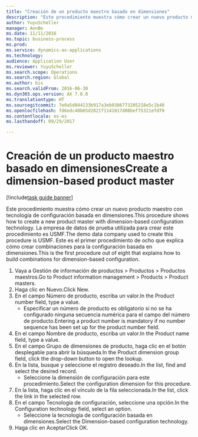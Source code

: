 ```yaml
--- 
title: "Creación de un producto maestro basado en dimensiones"
description: "Este procedimiento muestra cómo crear un nuevo producto maestro con tecnología de configuración basada en dimensiones."
author: YuyuScheller
manager: AnnBe
ms.date: 11/11/2016
ms.topic: business-process
ms.prod: 
ms.service: dynamics-ax-applications
ms.technology: 
audience: Application User
ms.reviewer: YuyuScheller
ms.search.scope: Operations
ms.search.region: Global
ms.author: bis
ms.search.validFrom: 2016-06-30
ms.dyn365.ops.version: AX 7.0.0
ms.translationtype: HT
ms.sourcegitcommit: 7e0a5d044133b917a3eb9386773205218e5c1b40
ms.openlocfilehash: fd6edc40b65d2821f1141817d08bef75321efdf0
ms.contentlocale: es-es
ms.lasthandoff: 09/29/2017

---
```

# <a name="create-a-dimension-based-product-master"></a><span data-ttu-id="cc54d-103">Creación de un producto maestro basado en dimensiones</span><span class="sxs-lookup"><span data-stu-id="cc54d-103">Create a dimension-based product master</span></span>

[!include[task guide banner](../../includes/task-guide-banner.md)]

<span data-ttu-id="cc54d-104">Este procedimiento muestra cómo crear un nuevo producto maestro con tecnología de configuración basada en dimensiones.</span><span class="sxs-lookup"><span data-stu-id="cc54d-104">This procedure shows how to create a new product master with dimension-based configuration technology.</span></span> <span data-ttu-id="cc54d-105">La empresa de datos de prueba utilizada para crear este procedimiento es USMF.</span><span class="sxs-lookup"><span data-stu-id="cc54d-105">The demo data company used to create this procedure is USMF.</span></span> <span data-ttu-id="cc54d-106">Este es el primer procedimiento de ocho que explica cómo crear combinaciones para la configuración basada en dimensiones.</span><span class="sxs-lookup"><span data-stu-id="cc54d-106">This is the first procedure out of eight that explains how to build combinations for dimension-based configuration.</span></span>

1. <span data-ttu-id="cc54d-107">Vaya a Gestión de información de productos > Productos > Productos maestros.</span><span class="sxs-lookup"><span data-stu-id="cc54d-107">Go to Product information management > Products > Product masters.</span></span>
2. <span data-ttu-id="cc54d-108">Haga clic en Nuevo.</span><span class="sxs-lookup"><span data-stu-id="cc54d-108">Click New.</span></span>
3. <span data-ttu-id="cc54d-109">En el campo Número de producto, escriba un valor.</span><span class="sxs-lookup"><span data-stu-id="cc54d-109">In the Product number field, type a value.</span></span>
    * <span data-ttu-id="cc54d-110">Especificar un número de producto es obligatorio si no se ha configurado ninguna secuencia numérica para el campo del número de producto.</span><span class="sxs-lookup"><span data-stu-id="cc54d-110">Entering a product number is mandatory if no number sequence has been set up for the product number field.</span></span>  
4. <span data-ttu-id="cc54d-111">En el campo Nombre de producto, escriba un valor.</span><span class="sxs-lookup"><span data-stu-id="cc54d-111">In the Product name field, type a value.</span></span>
5. <span data-ttu-id="cc54d-112">En el campo Grupo de dimensiones de producto, haga clic en el botón desplegable para abrir la búsqueda.</span><span class="sxs-lookup"><span data-stu-id="cc54d-112">In the Product dimension group field, click the drop-down button to open the lookup.</span></span>
6. <span data-ttu-id="cc54d-113">En la lista, busque y seleccione el registro deseado.</span><span class="sxs-lookup"><span data-stu-id="cc54d-113">In the list, find and select the desired record.</span></span>
    * <span data-ttu-id="cc54d-114">Seleccione la dimensión de configuración para este procedimiento.</span><span class="sxs-lookup"><span data-stu-id="cc54d-114">Select the configuration dimension for this procedure.</span></span>  
7. <span data-ttu-id="cc54d-115">En la lista, haga clic en el vínculo de la fila seleccionada.</span><span class="sxs-lookup"><span data-stu-id="cc54d-115">In the list, click the link in the selected row.</span></span>
8. <span data-ttu-id="cc54d-116">En el campo Tecnología de configuración, seleccione una opción.</span><span class="sxs-lookup"><span data-stu-id="cc54d-116">In the Configuration technology field, select an option.</span></span>
    * <span data-ttu-id="cc54d-117">Seleccione la tecnología de configuración basada en dimensiones.</span><span class="sxs-lookup"><span data-stu-id="cc54d-117">Select the Dimension-based configuration technology.</span></span>  
9. <span data-ttu-id="cc54d-118">Haga clic en Aceptar</span><span class="sxs-lookup"><span data-stu-id="cc54d-118">Click OK.</span></span>


